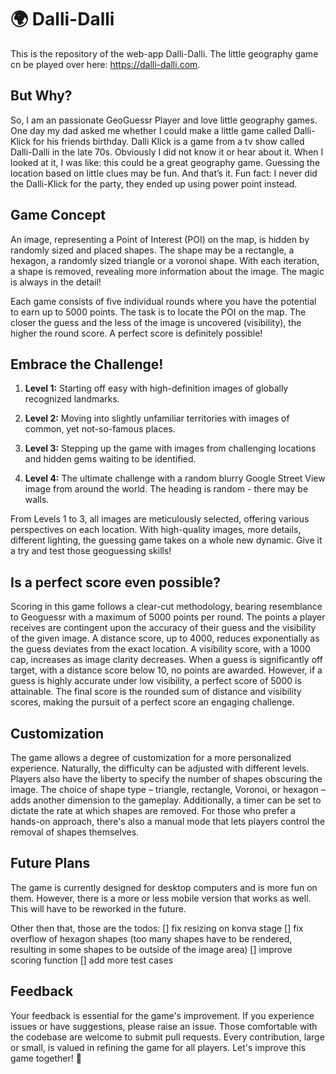 # 🌍 Dalli-Dalli

This is the repository of the web-app Dalli-Dalli. The little geography game cn be played over here: https://dalli-dalli.com.

## But Why?

So, I am an passionate GeoGuessr Player and love little geography games. One day my dad asked me whether I could make a little game called Dalli-Klick for his friends birthday. Dalli Klick is a game from a tv show called Dalli-Dalli in the late 70s. Obviously I did not know it or hear about it. When I looked at it, I was like: this could be a great geography game. Guessing the location based on little clues may be fun. And that’s it.
Fun fact: I never did the Dalli-Klick for the party, they ended up using power point instead.

## Game Concept

An image, representing a Point of Interest (POI) on the map, is hidden by randomly sized and placed shapes. The shape may be a rectangle, a hexagon, a randomly sized triangle or a voronoi shape. With each iteration, a shape is removed, revealing more information about the image. The magic is always in the detail!

Each game consists of five individual rounds where you have the potential to earn up to 5000 points. The task is to locate the POI on the map. The closer the guess and the less of the image is uncovered (visibility), the higher the round score. A perfect score is definitely possible!

## Embrace the Challenge!

1. **Level 1:** Starting off easy with high-definition images of globally recognized landmarks.

2. **Level 2:** Moving into slightly unfamiliar territories with images of common, yet not-so-famous places.

3. **Level 3:** Stepping up the game with images from challenging locations and hidden gems waiting to be identified.

4. **Level 4:** The ultimate challenge with a random blurry Google Street View image from around the world. The heading is random - there may be walls.

From Levels 1 to 3, all images are meticulously selected, offering various perspectives on each location. With high-quality images, more details, different lighting, the guessing game takes on a whole new dynamic. Give it a try and test those geoguessing skills!

## Is a perfect score even possible?

Scoring in this game follows a clear-cut methodology, bearing resemblance to Geoguessr with a maximum of 5000 points per round. The points a player receives are contingent upon the accuracy of their guess and the visibility of the given image. A distance score, up to 4000, reduces exponentially as the guess deviates from the exact location. A visibility score, with a 1000 cap, increases as image clarity decreases. When a guess is significantly off target, with a distance score below 10, no points are awarded. However, if a guess is highly accurate under low visibility, a perfect score of 5000 is attainable. The final score is the rounded sum of distance and visibility scores, making the pursuit of a perfect score an engaging challenge.

## Customization

The game allows a degree of customization for a more personalized experience. Naturally, the difficulty can be adjusted with different levels. Players also have the liberty to specify the number of shapes obscuring the image. The choice of shape type – triangle, rectangle, Voronoi, or hexagon – adds another dimension to the gameplay. Additionally, a timer can be set to dictate the rate at which shapes are removed. For those who prefer a hands-on approach, there's also a manual mode that lets players control the removal of shapes themselves.

## Future Plans

The game is currently designed for desktop computers and is more fun on them. However, there is a more or less mobile version that works as well. This will have to be reworked in the future.

Other then that, those are the todos:
[] fix resizing on konva stage
[] fix overflow of hexagon shapes (too many shapes have to be rendered, resulting in some shapes to be outside of the image area)
[] improve scoring function
[] add more test cases

## Feedback

Your feedback is essential for the game's improvement. If you experience issues or have suggestions, please raise an issue. Those comfortable with the codebase are welcome to submit pull requests. Every contribution, large or small, is valued in refining the game for all players. Let's improve this game together! 🥳
